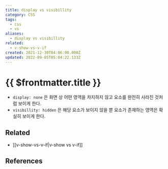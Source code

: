```yaml
---
title: display vs visibillity
category: CSS
tags:
  - css
  - vs
aliases:
  - display vs visibillity
related:
  - v-show-vs-v-if
created: 2021-12-30T04:06:00.000Z
updated: 2022-09-05T05:04:22.133Z
---
```


# {{ $frontmatter.title }}

- `display: none` 은 화면 상 어떤 영역을 차지하지 않고 요소를 완전히 사라진 것처럼 보이게 한다.
- `visibillity: hidden` 은 해당 요소가 보이지 않을 뿐 요소가 존재하는 영역은 확실히 보이게 한다.

## Related

- [[v-show-vs-v-if|v-show vs v-if]]

## References
